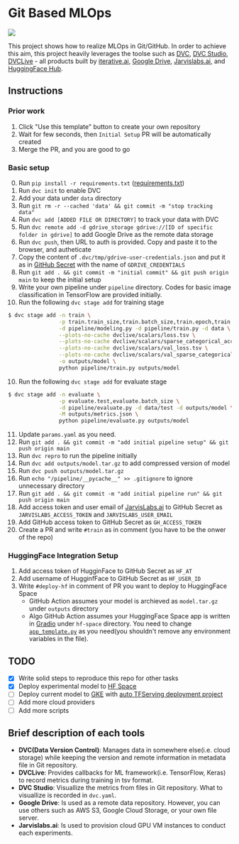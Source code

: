 # Git Based MLOps

![](https://pbs.twimg.com/media/FT1FSFiaUAA2lUh?format=jpg&name=large)

This project shows how to realize MLOps in Git/GitHub. In order to achieve this aim, this project heavily leverages the toolse such as [DVC](https://dvc.org/), [DVC Studio](https://studio.iterative.ai/), [DVCLive](https://dvc.org/doc/dvclive) - all products built by [iterative.ai](https://iterative.ai/), [Google Drive](https://www.google.com/drive/), [Jarvislabs.ai](https://jarvislabs.ai/), and [HuggingFace Hub](https://github.com/huggingface/huggingface_hub).

## Instructions

### Prior work

1. Click "Use this template" button to create your own repository
2. Wait for few seconds, then `Initial Setup` PR will be automatically created
3. Merge the PR, and you are good to go

### Basic setup

0. Run `pip install -r requirements.txt` ([requirements.txt](https://github.com/codingpot/git-mlops/blob/main/requirements.txt))
1. Run `dvc init` to enable DVC
2. Add your data under `data` directory
3. Run `git rm -r --cached 'data' && git commit -m "stop tracking data"`
4. Run `dvc add [ADDED FILE OR DIRECTORY]` to track your data with DVC
5. Run `dvc remote add -d gdrive_storage gdrive://[ID of specific folder in gdrive]` to add Google Drive as the remote data storage
6. Run `dvc push`, then URL to auth is provided. Copy and paste it to the browser, and autheticate
7. Copy the content of `.dvc/tmp/gdrive-user-credentials.json` and put it as in [GitHub Secret](https://docs.github.com/en/actions/security-guides/encrypted-secrets#creating-encrypted-secrets-for-a-repository) with the name of `GDRIVE_CREDENTIALS`
8. Run `git add . && git commit -m "initial commit" && git push origin main` to keep the initial setup
9. Write your own pipeline under `pipeline` directory. Codes for basic image classification in TensorFlow are provided initially.
10. Run the following `dvc stage add` for training stage
```bash
$ dvc stage add -n train \
                -p train.train_size,train.batch_size,train.epoch,train.lr \
                -d pipeline/modeling.py -d pipeline/train.py -d data \
                --plots-no-cache dvclive/scalars/loss.tsv \
                --plots-no-cache dvclive/scalars/sparse_categorical_accuracy.tsv \
                --plots-no-cache dvclive/scalars/val_loss.tsv \
                --plots-no-cache dvclive/scalars/val_sparse_categorical_accuracy.tsv \
                -o outputs/model \
                python pipeline/train.py outputs/model
```
10. Run the following `dvc stage add` for evaluate stage
```bash
$ dvc stage add -n evaluate \
                -p evaluate.test,evaluate.batch_size \
                -d pipeline/evaluate.py -d data/test -d outputs/model \
                -M outputs/metrics.json \
                python pipeline/evaluate.py outputs/model
```
11. Update `params.yaml` as you need.
12. Run `git add . && git commit -m "add initial pipeline setup" && git push origin main`
13. Run `dvc repro` to run the pipeline initially
14. Run `dvc add outputs/model.tar.gz` to add compressed version of model 
15. Run `dvc push outputs/model.tar.gz`
16. Run `echo "/pipeline/__pycache__" >> .gitignore` to ignore unnecessary directory
17. Run `git add . && git commit -m "add initial pipeline run" && git push origin main`
18. Add access token and user email of [JarvisLabs.ai](https://jarvislabs.ai/) to GitHub Secret as `JARVISLABS_ACCESS_TOKEN` and `JARVISLABS_USER_EMAIL`
19. Add GitHub access token to GitHub Secret as `GH_ACCESS_TOKEN`
20. Create a PR and write `#train` as in comment (you have to be the onwer of the repo)

### HuggingFace Integration Setup

1. Add access token of HugginFace to GitHub Secret as `HF_AT`
2. Add username of HugginfFace to GitHub Secret as `HF_USER_ID`
3. Write `#deploy-hf` in comment of PR you want to deploy to HuggingFace Space
   - GitHub Action assumes your model is archieved as `model.tar.gz` under `outputs` directory
   - Algo GitHub Action assumes your HuggingFace Space app is written in [Gradio](https://gradio.app/) under `hf-space` directory. You need to change [`app_template.py`](https://github.com/codingpot/git-mlops/blob/main/hf-space/app_template.py) as you need(you shouldn't remove any environment variables in the file).

## TODO

- [X] Write solid steps to reproduce this repo for other tasks 
- [X] Deploy experimental model to [HF Space](https://huggingface.co/spaces)
- [ ] Deploy current model to [GKE](https://cloud.google.com/kubernetes-engine) with [auto TFServing deployment project](https://github.com/deep-diver/ml-deployment-k8s-tfserving)
- [ ] Add more cloud providers
- [ ] Add more scripts

## Brief description of each tools

- **DVC(Data Version Control)**: Manages data in somewhere else(i.e. cloud storage) while keeping the version and remote information in metadata file in Git repository.
- **DVCLive**: Provides callbacks for ML framework(i.e. TensorFlow, Keras) to record metrics during training in tsv format. 
- **DVC Studio**: Visuallize the metrics from files in Git repository. What to visuallize is recorded in `dvc.yaml`.
- **Google Drive**: Is used as a remote data repository. However, you can use others such as AWS S3, Google Cloud Storage, or your own file server.
- **Jarvislabs.ai**:  Is used to provision cloud GPU VM instances to conduct each experiments. 
